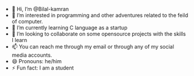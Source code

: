 - 👋 Hi, I’m @Bilal-kamran
- 👀 I’m interested in programming and other adventures related to the feild of computer.
- 🌱 I’m currently learning C language as a startup
- 💞️ I’m looking to collaborate on some opensource projects with the skills I learn
- 📫 You can reach me through my email or through any of my social media accounts.
- 😄 Pronouns: he/him
- ⚡ Fun fact: I am a student

<!---
Bilal-kamran/Bilal-kamran is a ✨ special ✨ repository because its `README.md` (this file) appears on your GitHub profile.
You can click the Preview link to take a look at your changes.
--->
